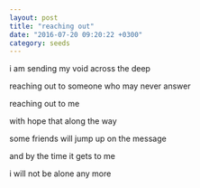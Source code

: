 ```yaml
---
layout: post
title: "reaching out"
date: "2016-07-20 09:20:22 +0300"
category: seeds
---
```

i am sending my void across the deep

reaching out to someone who may never answer

reaching out to me

with hope that along the way

some friends will jump up on the message

and by the time it gets to me

i will not be alone any more

